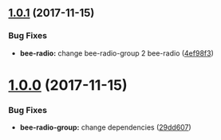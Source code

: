 <a name="1.0.1"></a>
## [1.0.1](https://github.com/tinper-bee/bee-radio/compare/1.0.0...1.0.1) (2017-11-15)


### Bug Fixes

* **bee-radio:** change bee-radio-group 2 bee-radio ([4ef98f3](https://github.com/tinper-bee/bee-radio/commit/4ef98f3))



<a name="1.0.0"></a>
# [1.0.0](https://github.com/tinper-bee/bee-radio/compare/29dd607...1.0.0) (2017-11-15)


### Bug Fixes

* **bee-radio-group:** change dependencies ([29dd607](https://github.com/tinper-bee/bee-radio/commit/29dd607))



